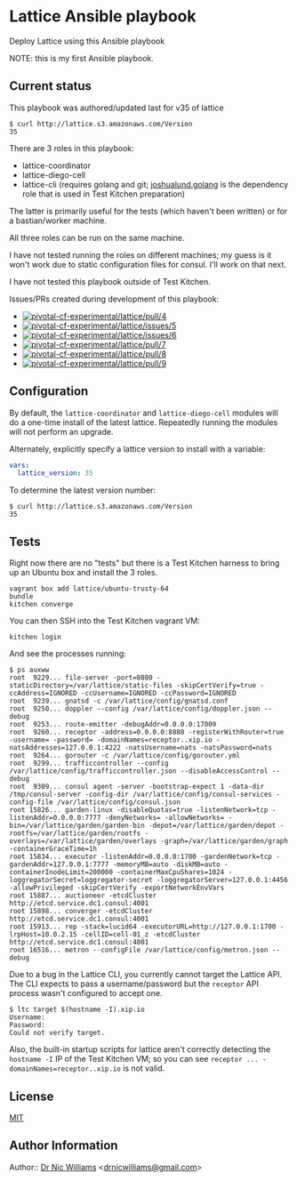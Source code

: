 Lattice Ansible playbook
========================

Deploy Lattice using this Ansible playbook

NOTE: this is my first Ansible playbook.

Current status
--------------

This playbook was authored/updated last for v35 of lattice

```
$ curl http://lattice.s3.amazonaws.com/Version
35
```

There are 3 roles in this playbook:

-	lattice-coordinator
-	lattice-diego-cell
-	lattice-cli (requires golang and git; [joshualund.golang](https://github.com/jlund/ansible-go) is the dependency role that is used in Test Kitchen preparation)

The latter is primarily useful for the tests (which haven't been written) or for a bastian/worker machine.

All three roles can be run on the same machine.

I have not tested running the roles on different machines; my guess is it won't work due to static configuration files for consul. I'll work on that next.

I have not tested this playbook outside of Test Kitchen.

Issues/PRs created during development of this playbook:

-	[![pivotal-cf-experimental/lattice/pull/4](https://github-shields.cfapps.io/github/pivotal-cf-experimental/lattice/pull/4.svg)](https://github-shields.cfapps.io/github/pivotal-cf-experimental/lattice/pull/4)
-	[![pivotal-cf-experimental/lattice/issues/5](https://github-shields.cfapps.io/github/pivotal-cf-experimental/lattice/issues/5.svg)](https://github-shields.cfapps.io/github/pivotal-cf-experimental/lattice/issues/5)
-	[![pivotal-cf-experimental/lattice/issues/6](https://github-shields.cfapps.io/github/pivotal-cf-experimental/lattice/issues/6.svg)](https://github-shields.cfapps.io/github/pivotal-cf-experimental/lattice/issues/6)
-	[![pivotal-cf-experimental/lattice/pull/7](https://github-shields.cfapps.io/github/pivotal-cf-experimental/lattice/pull/7.svg)](https://github-shields.cfapps.io/github/pivotal-cf-experimental/lattice/pull/7)
-	[![pivotal-cf-experimental/lattice/pull/8](https://github-shields.cfapps.io/github/pivotal-cf-experimental/lattice/pull/8.svg)](https://github-shields.cfapps.io/github/pivotal-cf-experimental/lattice/pull/8)
-	[![pivotal-cf-experimental/lattice/pull/9](https://github-shields.cfapps.io/github/pivotal-cf-experimental/lattice/pull/9.svg)](https://github-shields.cfapps.io/github/pivotal-cf-experimental/lattice/pull/9)

Configuration
-------------

By default, the `lattice-coordinator` and `lattice-diego-cell` modules will do a one-time install of the latest lattice. Repeatedly running the modules will not perform an upgrade.

Alternately, explicitly specify a lattice version to install with a variable:

```yaml
vars:
  lattice_version: 35
```

To determine the latest version number:

```
$ curl http://lattice.s3.amazonaws.com/Version
35
```

Tests
-----

Right now there are no "tests" but there is a Test Kitchen harness to bring up an Ubuntu box and install the 3 roles.

```
vagrant box add lattice/ubuntu-trusty-64
bundle
kitchen converge
```

You can then SSH into the Test Kitchen vagrant VM:

```
kitchen login
```

And see the processes running:

```
$ ps auxww
root  9229... file-server -port=8080 -staticDirectory=/var/lattice/static-files -skipCertVerify=true -ccAddress=IGNORED -ccUsername=IGNORED -ccPassword=IGNORED
root  9239... gnatsd -c /var/lattice/config/gnatsd.conf
root  9250... doppler --config /var/lattice/config/doppler.json --debug
root  9253... route-emitter -debugAddr=0.0.0.0:17009
root  9260... receptor -address=0.0.0.0:8888 -registerWithRouter=true -username= -password= -domainNames=receptor..xip.io -natsAddresses=127.0.0.1:4222 -natsUsername=nats -natsPassword=nats
root  9264... gorouter -c /var/lattice/config/gorouter.yml
root  9299... trafficcontroller --config /var/lattice/config/trafficcontroller.json --disableAccessControl --debug
root  9309... consul agent -server -bootstrap-expect 1 -data-dir /tmp/consul-server -config-dir /var/lattice/config/consul-services -config-file /var/lattice/config/consul.json
root 15826... garden-linux -disableQuotas=true -listenNetwork=tcp -listenAddr=0.0.0.0:7777 -denyNetworks= -allowNetworks= -bin=/var/lattice/garden/garden-bin -depot=/var/lattice/garden/depot -rootfs=/var/lattice/garden/rootfs -overlays=/var/lattice/garden/overlays -graph=/var/lattice/garden/graph -containerGraceTime=1h
root 15834... executor -listenAddr=0.0.0.0:1700 -gardenNetwork=tcp -gardenAddr=127.0.0.1:7777 -memoryMB=auto -diskMB=auto -containerInodeLimit=200000 -containerMaxCpuShares=1024 -loggregatorSecret=loggregator-secret -loggregatorServer=127.0.0.1:4456 -allowPrivileged -skipCertVerify -exportNetworkEnvVars
root 15887... auctioneer -etcdCluster http://etcd.service.dc1.consul:4001
root 15898... converger -etcdCluster http://etcd.service.dc1.consul:4001
root 15913... rep -stack=lucid64 -executorURL=http://127.0.0.1:1700 -lrpHost=10.0.2.15 -cellID=cell-01_z -etcdCluster http://etcd.service.dc1.consul:4001
root 16516... metron --configFile /var/lattice/config/metron.json --debug
```

Due to a bug in the Lattice CLI, you currently cannot target the Lattice API. The CLI expects to pass a username/password but the `receptor` API process wasn't configured to accept one.

```
$ ltc target $(hostname -I).xip.io
Username:
Password:
Could not verify target.
```

Also, the built-in startup scripts for lattice aren't correctly detecting the `hostname -I` IP of the Test Kitchen VM; so you can see `receptor ... -domainNames=receptor..xip.io` is not valid.

License
-------

[MIT](http://opensource.org/licenses/MIT)

Author Information
------------------

Author:: [Dr Nic Williams](https://github.com/drnic) \<[drnicwilliams@gmail.com](drnicwilliams@gmail.com)\>
